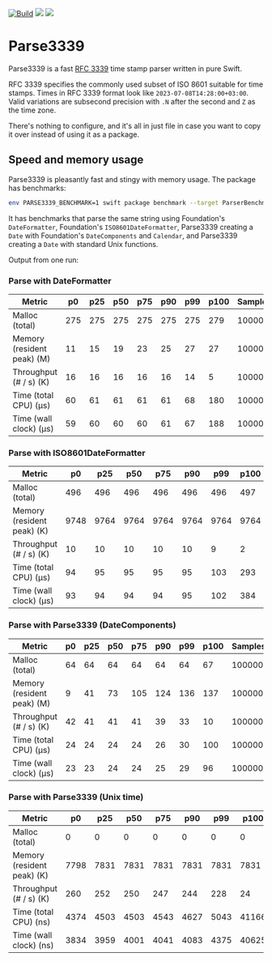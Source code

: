 [![Build](https://github.com/juri/Parse3339/actions/workflows/build.yml/badge.svg)](https://github.com/juri/Parse3339/actions/workflows/build.yml)
[![](https://img.shields.io/endpoint?url=https%3A%2F%2Fswiftpackageindex.com%2Fapi%2Fpackages%2Fjuri%2FParse3339%2Fbadge%3Ftype%3Dswift-versions)](https://swiftpackageindex.com/juri/Parse3339)
[![](https://img.shields.io/endpoint?url=https%3A%2F%2Fswiftpackageindex.com%2Fapi%2Fpackages%2Fjuri%2FParse3339%2Fbadge%3Ftype%3Dplatforms)](https://swiftpackageindex.com/juri/Parse3339)

# Parse3339

Parse3339 is a fast [RFC 3339] time stamp parser written in pure Swift.

RFC 3339 specifies the commonly used subset of ISO 8601 suitable for time stamps. Times in RFC 3339 format look like `2023-07-08T14:28:00+03:00`. Valid variations are subsecond precision with `.N` after the second and `Z` as the time zone.

There's nothing to configure, and it's all in just file in case you want to copy it over instead of using it as a package.

[RFC 3339]: https://www.rfc-editor.org/rfc/rfc3339

## Speed and memory usage

Parse3339 is pleasantly fast and stingy with memory usage. The package has benchmarks:

```sh
env PARSE3339_BENCHMARK=1 swift package benchmark --target ParserBenchmarks
```

It has benchmarks that parse the same string using Foundation's `DateFormatter`, Foundation's `ISO8601DateFormatter`, Parse3339 creating a `Date` with Foundation's `DateComponents` and `Calendar`, and Parse3339 creating a `Date` with standard Unix functions.

Output from one run:

### Parse with DateFormatter

| Metric                     |      p0 |     p25 |     p50 |     p75 |     p90 |     p99 |    p100 | Samples |
|----------------------------|---------|---------|---------|---------|---------|---------|---------|---------|
| Malloc (total)             |     275 |     275 |     275 |     275 |     275 |     275 |     279 |  100000 |
| Memory (resident peak) (M) |      11 |      15 |      19 |      23 |      25 |      27 |      27 |  100000 |
| Throughput (# / s) (K)     |      16 |      16 |      16 |      16 |      16 |      14 |       5 |  100000 |
| Time (total CPU) (μs)      |      60 |      61 |      61 |      61 |      61 |      68 |     180 |  100000 |
| Time (wall clock) (μs)     |      59 |      60 |      60 |      60 |      61 |      67 |     188 |  100000 |


### Parse with ISO8601DateFormatter

| Metric                     |      p0 |     p25 |     p50 |     p75 |     p90 |     p99 |    p100 | Samples |
|----------------------------|---------|---------|---------|---------|---------|---------|---------|---------|
| Malloc (total)             |     496 |     496 |     496 |     496 |     496 |     496 |     497 |  100000 |
| Memory (resident peak) (K) |    9748 |    9764 |    9764 |    9764 |    9764 |    9764 |    9764 |  100000 |
| Throughput (# / s) (K)     |      10 |      10 |      10 |      10 |      10 |       9 |       2 |  100000 |
| Time (total CPU) (μs)      |      94 |      95 |      95 |      95 |      95 |     103 |     293 |  100000 |
| Time (wall clock) (μs)     |      93 |      94 |      94 |      94 |      95 |     102 |     384 |  100000 |


### Parse with Parse3339 (DateComponents)

| Metric                     |      p0 |     p25 |     p50 |     p75 |     p90 |     p99 |    p100 | Samples |
|----------------------------|---------|---------|---------|---------|---------|---------|---------|---------|
| Malloc (total)             |      64 |      64 |      64 |      64 |      64 |      64 |      67 |  100000 |
| Memory (resident peak) (M) |       9 |      41 |      73 |     105 |     124 |     136 |     137 |  100000 |
| Throughput (# / s) (K)     |      42 |      41 |      41 |      41 |      39 |      33 |      10 |  100000 |
| Time (total CPU) (μs)      |      24 |      24 |      24 |      24 |      26 |      30 |     100 |  100000 |
| Time (wall clock) (μs)     |      23 |      23 |      24 |      24 |      25 |      29 |      96 |  100000 |


### Parse with Parse3339 (Unix time)

| Metric                     |      p0 |     p25 |     p50 |     p75 |     p90 |     p99 |    p100 | Samples |
|----------------------------|---------|---------|---------|---------|---------|---------|---------|---------|
| Malloc (total)             |       0 |       0 |       0 |       0 |       0 |       0 |       0 |  100000 |
| Memory (resident peak) (K) |    7798 |    7831 |    7831 |    7831 |    7831 |    7831 |    7831 |  100000 |
| Throughput (# / s) (K)     |     260 |     252 |     250 |     247 |     244 |     228 |      24 |  100000 |
| Time (total CPU) (ns)      |    4374 |    4503 |    4503 |    4543 |    4627 |    5043 |   41166 |  100000 |
| Time (wall clock) (ns)     |    3834 |    3959 |    4001 |    4041 |    4083 |    4375 |   40625 |  100000 |
